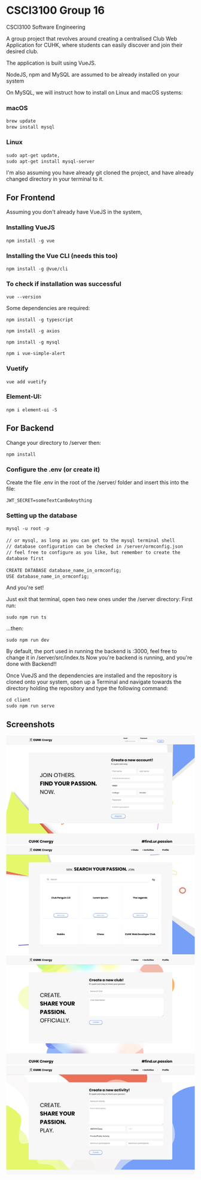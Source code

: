 # CSCI3100 Group 16
CSCI3100 Software Engineering 

A group project that revolves around creating a centralised Club Web Application for CUHK, where students can easily discover and join
their desired club. 

The application is built using VueJS. 

NodeJS, npm and MySQL are assumed to be already installed on your system

On MySQL, we will instruct how to install on Linux and macOS systems:
### macOS
```
brew update
brew install mysql
```

### Linux
```
sudo apt-get update,
sudo apt-get install mysql-server 
```

I'm also assuming you have already git cloned the project, and have already changed directory in your terminal to it.
## For Frontend
Assuming you don't already have VueJS in the system, 
### Installing VueJS
```
npm install -g vue
```

### Installing the Vue CLI (needs this too)
```
npm install -g @vue/cli
```

### To check if installation was successful
```
vue --version
```

Some dependencies are required:

```
npm install -g typescript
```

```
npm install -g axios
```

```
npm install -g mysql
```

```
npm i vue-simple-alert
```

### Vuetify
```
vue add vuetify
```

### Element-UI:
```
npm i element-ui -S
```

## For Backend
Change your directory to /server then:

```
npm install
```

### Configure the .env (or create it)
Create the file .env in the root of the /server/ folder and insert this into the file:
```
JWT_SECRET=someTextCanBeAnything
```
### Setting up the database
```
mysql -u root -p

// or mysql, as long as you can get to the mysql terminal shell
// database configuration can be checked in /server/ormconfig.json
// feel free to configure as you like, but remember to create the database first

CREATE DATABASE database_name_in_ormconfig;
USE database_name_in_ormconfig;
```

And you're set! 

Just exit that terminal, open two new ones under the /server directory:
First run:
```
sudo npm run ts
```
...then:
```
sudo npm run dev
```
By default, the port used in running the backend is :3000, feel free to change it in /server/src/index.ts
Now you're backend is running, and you're done with Backend!!

Once VueJS and the dependencies are installed and the repository is cloned onto your system, open up a Terminal and navigate towards the directory holding the repository and type the following command:

```
cd client
sudo npm run serve
```

## Screenshots
![Registration Page](./Screenshots/Registration.png)
![Home](./Screenshots/Home.png)
![Create Clubs](./Screenshots/Club.png)
![Create Activities](./Screenshots/Activity.png)
